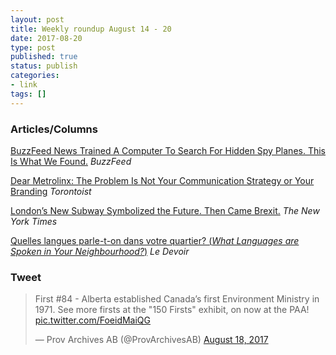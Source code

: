 ```yaml
---
layout: post
title: Weekly roundup August 14 - 20
date: 2017-08-20
type: post
published: true
status: publish
categories:
- link
tags: []
---
```


### Articles/Columns

[BuzzFeed News Trained A Computer To Search For Hidden Spy Planes. This Is What We Found.](https://www.buzzfeed.com/peteraldhous/hidden-spy-planes?utm_term=.dbBGxy1QE#.tr2Bn4Pml "BuzzFeed News Trained A Computer To Search For Hidden Spy Planes. This Is What We Found. By Peter Aldhous") *BuzzFeed*

[Dear Metrolinx: The Problem Is Not Your Communication Strategy or Your Branding](http://torontoist.com/2017/08/dear-metrolinx-problem-not-communication-strategy-branding/ "Dear Metrolinx: The Problem Is Not Your Communication Strategy or Your Branding. By Tricia Wood") *Torontoist*

[London’s New Subway Symbolized the Future. Then Came Brexit.](https://www.nytimes.com/2017/07/31/world/europe/london-crossrail-uk-brexit.html "London’s New Subway Symbolized the Future. Then Came Brexit. By Michael Kimmelman") *The New York Times*

[Quelles langues parle-t-on dans votre quartier? (_What Languages are Spoken in Your Neighbourhood?_)](http://www.ledevoir.com/documents/special/17-08_carte-points-recensement/index.html "Quelles langues parle-t-on dans votre quartier?") *Le Devoir*

### Tweet

<blockquote class="twitter-tweet" data-lang="en"><p lang="en" dir="ltr">First #84 - Alberta established Canada’s first Environment Ministry in 1971. See more firsts at the &quot;150 Firsts&quot; exhibit, on now at the PAA! <a href="https://t.co/FoeidMaiQG">pic.twitter.com/FoeidMaiQG</a></p>&mdash; Prov Archives AB (@ProvArchivesAB) <a href="https://twitter.com/ProvArchivesAB/status/898679023567462401">August 18, 2017</a></blockquote> <script async src="//platform.twitter.com/widgets.js" charset="utf-8"></script>